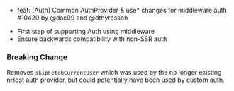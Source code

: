 - feat: [Auth] Common AuthProvider & use\* changes for middleware auth #10420 by @dac09 and @dthyresson

* First step of supporting Auth using middleware
* Ensure backwards compatibility with non-SSR auth

### Breaking Change

Removes `skipFetchCurrentUser` which was used by the no longer existing nHost auth provider, but could potentially have been used by custom auth.
